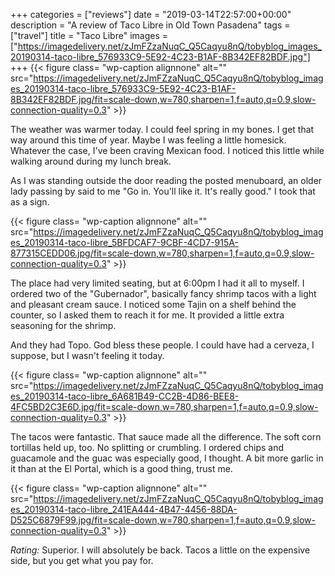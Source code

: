 +++
categories = ["reviews"]
date = "2019-03-14T22:57:00+00:00"
description = "A review of Taco Libre in Old Town Pasadena"
tags = ["travel"]
title = "Taco Libre"
images = ["https://imagedelivery.net/zJmFZzaNuqC_Q5Caqyu8nQ/tobyblog_images_20190314-taco-libre_576933C9-5E92-4C23-B1AF-8B342EF82BDF.jpg"]
+++
{{< figure class= "wp-caption alignnone" alt="" src="https://imagedelivery.net/zJmFZzaNuqC_Q5Caqyu8nQ/tobyblog_images_20190314-taco-libre_576933C9-5E92-4C23-B1AF-8B342EF82BDF.jpg/fit=scale-down,w=780,sharpen=1,f=auto,q=0.9,slow-connection-quality=0.3" >}}

The weather was warmer today. I could feel spring in my bones. I get that way around this time of year. Maybe I was feeling a little homesick. Whatever the case, I've been craving Mexican food. I noticed this little while walking around during my lunch break. 

As I was standing outside the door reading the posted menuboard, an older lady passing by said to me "Go in. You'll like it. It's really good." I took that as a sign.
<!--more-->

{{< figure class= "wp-caption alignnone" alt="" src="https://imagedelivery.net/zJmFZzaNuqC_Q5Caqyu8nQ/tobyblog_images_20190314-taco-libre_5BFDCAF7-9CBF-4CD7-915A-877315CEDD06.jpg/fit=scale-down,w=780,sharpen=1,f=auto,q=0.9,slow-connection-quality=0.3" >}}

The place had very limited seating, but at 6:00pm I had it all to myself. I ordered two of the "Gubernador", basically fancy shrimp tacos with a light and pleasant cream sauce. I noticed some Tajin on a shelf behind the counter, so I asked them to reach it for me. It provided a little extra seasoning for the shrimp.

And they had Topo. God bless these people. I could have had a cerveza, I suppose, but I wasn't feeling it today.

{{< figure class= "wp-caption alignnone" alt="" src="https://imagedelivery.net/zJmFZzaNuqC_Q5Caqyu8nQ/tobyblog_images_20190314-taco-libre_6A681B49-CC2B-4D86-BEE8-4FC5BD2C3E6D.jpg/fit=scale-down,w=780,sharpen=1,f=auto,q=0.9,slow-connection-quality=0.3" >}}

The tacos were fantastic. That sauce made all the difference. The soft corn tortillas held up, too. No splitting or crumbling. I ordered chips and guacamole and the guac was especially good, I thought. A bit more garlic in it than at the El Portal, which is a good thing, trust me.

{{< figure class= "wp-caption alignnone" alt="" src="https://imagedelivery.net/zJmFZzaNuqC_Q5Caqyu8nQ/tobyblog_images_20190314-taco-libre_241EA444-4B47-4456-88DA-D525C6879F99.jpg/fit=scale-down,w=780,sharpen=1,f=auto,q=0.9,slow-connection-quality=0.3" >}}

*Rating:* Superior. I will absolutely be back. Tacos a little on the expensive side, but you get what you pay for.
